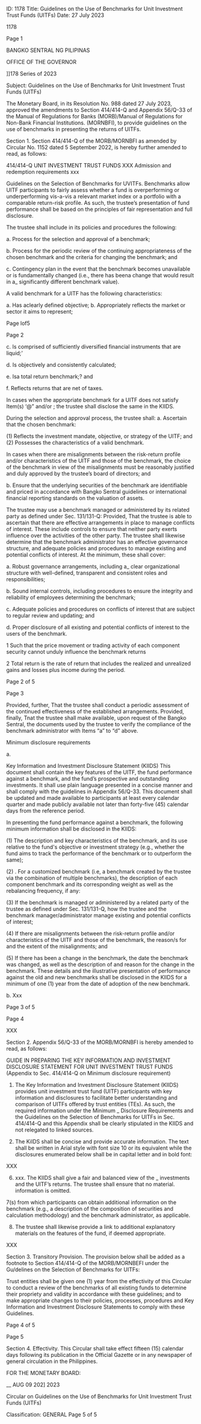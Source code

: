 ID: 1178
Title: Guidelines on the Use of Benchmarks for Unit Investment Trust Funds (UITFs)
Date: 27 July 2023

1178

Page 1

BANGKO SENTRAL NG PILIPINAS

OFFICE OF THE GOVERNOR

]]178 Series of 2023

Subject: Guidelines on the Use of Benchmarks for Unit Investment Trust Funds (UITFs)

The Monetary Board, in its Resolution No. 988 dated 27 July 2023, approved the amendments to Section 414/414-Q and Appendix 56/Q-33 of the Manual of Regulations for Banks (MORB)/Manual of Regulations for Non-Bank Financial Institutions. (MORNBFI), to provide guidelines on the use of benchmarks in presenting the returns of UITFs.

Section 1. Section 414/414-Q of the MORB/MORNBFI as amended by Circular No. 1152 dated 5 September 2022, is hereby further amended to read, as follows:

414/414-Q UNIT INVESTMENT TRUST FUNDS XXX Admission and redemption requirements xxx

Guidelines on the Selection of Benchmarks for UVITFs. Benchmarks allow UITF participants to fairly assess whether a fund is overperforming or underperforming vis-a-vis a relevant market index or a portfolio with a comparable return-risk profile. As such, the trustee’s presentation of fund performance shall be based on the principles of fair representation and full disclosure.

The trustee shall include in its policies and procedures the following:

a. Process for the selection and approval of a benchmark;

b. Process for the periodic review of the continuing appropriateness of the chosen benchmark and the criteria for changing the benchmark; and

c. Contingency plan in the event that the benchmark becomes unavailable or is fundamentally changed (i.e., there has beena change that would result in a_ significantly different benchmark value).

A valid benchmark for a UITF has the following characteristics:

a. Has aclearly defined objective; b. Appropriately reflects the market or sector it aims to represent;

Page lof5

Page 2

c. Is comprised of sufficiently diversified financial instruments that are liquid;'

d. Is objectively and consistently calculated;

e. Isa total return benchmark;? and

f. Reflects returns that are net of taxes.

In cases when the appropriate benchmark for a UITF does not satisfy Item(s) ‘@” and/or ; the trustee shall disclose the same in the KIIDS.

During the selection and approval process, the trustee shall: a. Ascertain that the chosen benchmark:

(1) Reflects the investment mandate, objective, or strategy of the UITF; and (2) Possesses the characteristics of a valid benchmark.

In cases when there are misalignments between the risk-return profile and/or characteristics of the UITF and those of the benchmark, the choice of the benchmark in view of the misalignments must be reasonably justified and duly approved by the trustee’s board of directors; and

b. Ensure that the underlying securities of the benchmark are identifiable and priced in accordance with Bangko Sentral guidelines or international financial reporting standards on the valuation of assets.

The trustee may use a benchmark managed or administered by its related party as defined under Sec. 131/131-Q: Provided, That the trustee is able to ascertain that there are effective arrangements in place to manage conflicts of interest. These include controls to ensure that neither party exerts influence over the activities of the other party. The trustee shall likewise determine that the benchmark administrator has an effective governance structure, and adequate policies and procedures to manage existing and potential conflicts of interest. At the minimum, these shall cover:

a. Robust governance arrangements, including a_ clear organizational structure with well-defined, transparent and consistent roles and responsibilities;

b. Sound internal controls, including procedures to ensure the integrity and reliability of employees determining the benchmark;

c. Adequate policies and procedures on conflicts of interest that are subject to regular review and updating; and

d. Proper disclosure of all existing and potential conflicts of interest to the users of the benchmark.

1 Such that the price movement or trading activity of each component security cannot unduly influence the benchmark returns

2 Total return is the rate of return that includes the realized and unrealized gains and losses plus income during the period.

Page 2 of 5

Page 3

Provided, further, That the trustee shall conduct a periodic assessment of the continued effectiveness of the established arrangements. Provided, finally, Tnat the trustee shall make available, upon request of the Bangko Sentral, the documents used by the trustee to verify the compliance of the benchmark administrator with Items “a” to “d” above.

Minimum disclosure requirements

a.

Key Information and Investment Disclosure Statement (KIIDS) This document shall contain the key features of the UITF, the fund performance against a benchmark, and the fund’s prospective and outstanding investments. It shall use plain language presented in a concise manner and shall comply with the guidelines in Appendix 56/Q-33. This document shall be updated and made available to participants at least every calendar quarter and made publicly available not later than forty-five (45) calendar days from the reference period.

In presenting the fund performance against a benchmark, the following minimum information shall be disclosed in the KIIDS:

(1) The description and key characteristics of the benchmark, and its use relative to the fund's objective or investment strategy (e.g., whether the fund aims to track the performance of the benchmark or to outperform the same);

(2) . For a customized benchmark (i.e, a benchmark created by the trustee via the combination of multiple benchmarks), the description of each component benchmark and its corresponding weight as well as the rebalancing frequency, if any:

(3) If the benchmark is managed or administered by a related party of the trustee as defined under Sec. 131/131-Q, how the trustee and the benchmark manager/administrator manage existing and potential conflicts of interest;

(4) If there are misalignments between the risk-return profile and/or characteristics of the UITF and those of the benchmark, the reason/s for and the extent of the misalignments; and

(5) If there has been a change in the benchmark, the date the benchmark was changed, as well as the description of and reason for the change in the benchmark. These details and the illustrative presentation of performance against the old and new benchmarks shall be disclosed in the KIIDS for a minimum of one (1) year from the date of adoption of the new benchmark.

b. Xxx

Page 3 of 5

Page 4

XXX

Section 2. Appendix 56/Q-33 of the MORB/MORNBFI is hereby amended to read, as follows:

GUIDE IN PREPARING THE KEY INFORMATION AND INVESTMENT DISCLOSURE STATEMENT FOR UNIT INVESTMENT TRUST FUNDS (Appendix to Sec. 414/414-Q on Minimum disclosure requirement)

1. The Key Information and Investment Disclosure Statement (KIIDS) provides unit investment trust fund (UITF) participants with key information and disclosures to facilitate better understanding and comparison of UITFs offered by trust entities (TEs). As such, the required information under the Minimum _ Disclosure Requirements and the Guidelines on the Selection of Benchmarks for UITFs in Sec. 414/414-Q and this Appendix shall be clearly stipulated in the KIIDS and not relegated to linked sources.

2. The KiIDS shall be concise and provide accurate information. The text shall be written in Arial style with font size 10 or its equivalent while the disclosures enumerated below shall be in capital letter and in bold font:

XXX

6. xxx. The KIIDS shall give a fair and balanced view of the _ investments and the UITF’s returns. The trustee shall ensure that no material. information is omitted.

7(s) from which participants can obtain additional information on the benchmark (e.g., a description of the composition of securities and calculation methodology) and the benchmark administrator, as applicable.

8. The trustee shall likewise provide a link to additional explanatory materials on the features of the fund, if deemed appropriate.

XXX

Section 3. Transitory Provision. The provision below shall be added as a footnote to Section 414/414-Q of the MORB/MORNBEFI under the Gu/delines on the Selection of Benchmarks for UITFs:

Trust entities shall be given one (1) year from the effectivity of this Circular to conduct a review of the benchmarks of all existing funds to determine their propriety and validity in accordance with these guidelines; and to make appropriate changes to their policies, processes, procedures and Key Information and Investment Disclosure Statements to comply with these Guidelines.

Page 4 of 5

Page 5

Section 4. Effectivity. This Circular shall take effect fifteen (15) calendar days following its publication in the Official Gazette or in any newspaper of general circulation in the Philippines.

FOR THE MONETARY BOARD:

__ AUG 09 202] 2023

Circular on Guidelines on the Use of Benchmarks for Unit Investment Trust Funds (UITFs)

Classification: GENERAL Page 5 of 5